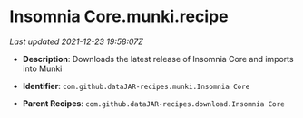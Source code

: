 # Insomnia Core.munki.recipe

_Last updated 2021-12-23 19:58:07Z_

- **Description**: Downloads the latest release of Insomnia Core and imports into Munki

- **Identifier**: `com.github.dataJAR-recipes.munki.Insomnia Core`

- **Parent Recipes**: `com.github.dataJAR-recipes.download.Insomnia Core`